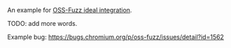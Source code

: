 An example for [OSS-Fuzz ideal integration](../../../docs/ideal_integration.md).

TODO: add more words.

Example bug: https://bugs.chromium.org/p/oss-fuzz/issues/detail?id=1562
